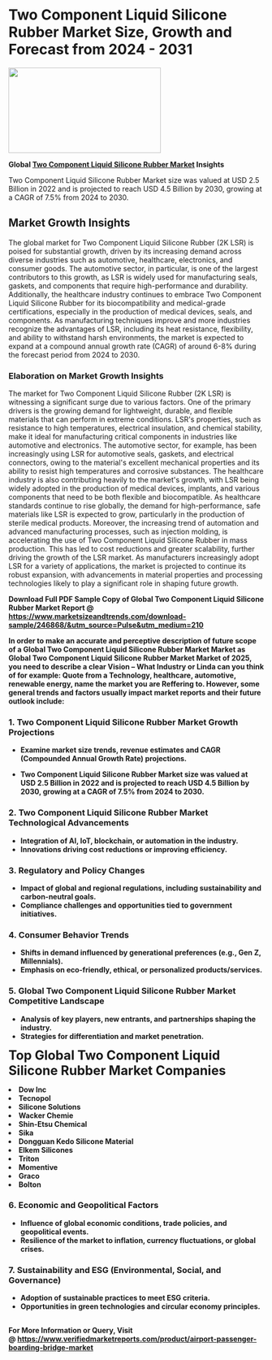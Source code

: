 <H1>Two Component Liquid Silicone Rubber Market Size, Growth and Forecast from 2024 - 2031</H1><img class="aligncenter size-medium wp-image-584254" src="https://thirdeyenews.in/wp-content/uploads/2024/09/Global-Market-Research-300x168.jpeg" alt="" width="300" height="168" /><p><strong>Global&nbsp;<a href="https://www.marketsizeandtrends.com/download-sample/246868/&amp;utm_source=Pulse&amp;utm_medium=210">Two Component Liquid Silicone Rubber Market</a> Insights</strong></p><p>Two Component Liquid Silicone Rubber Market size was valued at USD 2.5 Billion in 2022 and is projected to reach USD 4.5 Billion by 2030, growing at a CAGR of 7.5% from 2024 to 2030.</p><p><h2>Market Growth Insights</h2> The global market for Two Component Liquid Silicone Rubber (2K LSR) is poised for substantial growth, driven by its increasing demand across diverse industries such as automotive, healthcare, electronics, and consumer goods. The automotive sector, in particular, is one of the largest contributors to this growth, as LSR is widely used for manufacturing seals, gaskets, and components that require high-performance and durability. Additionally, the healthcare industry continues to embrace Two Component Liquid Silicone Rubber for its biocompatibility and medical-grade certifications, especially in the production of medical devices, seals, and components. As manufacturing techniques improve and more industries recognize the advantages of LSR, including its heat resistance, flexibility, and ability to withstand harsh environments, the market is expected to expand at a compound annual growth rate (CAGR) of around 6-8% during the forecast period from 2024 to 2030. <p><strong></strong></p> <h3>Elaboration on Market Growth Insights</h3> The market for Two Component Liquid Silicone Rubber (2K LSR) is witnessing a significant surge due to various factors. One of the primary drivers is the growing demand for lightweight, durable, and flexible materials that can perform in extreme conditions. LSR's properties, such as resistance to high temperatures, electrical insulation, and chemical stability, make it ideal for manufacturing critical components in industries like automotive and electronics. The automotive sector, for example, has been increasingly using LSR for automotive seals, gaskets, and electrical connectors, owing to the material's excellent mechanical properties and its ability to resist high temperatures and corrosive substances. The healthcare industry is also contributing heavily to the market's growth, with LSR being widely adopted in the production of medical devices, implants, and various components that need to be both flexible and biocompatible. As healthcare standards continue to rise globally, the demand for high-performance, safe materials like LSR is expected to grow, particularly in the production of sterile medical products. Moreover, the increasing trend of automation and advanced manufacturing processes, such as injection molding, is accelerating the use of Two Component Liquid Silicone Rubber in mass production. This has led to cost reductions and greater scalability, further driving the growth of the LSR market. As manufacturers increasingly adopt LSR for a variety of applications, the market is projected to continue its robust expansion, with advancements in material properties and processing technologies likely to play a significant role in shaping future growth. <p><strong></p><p><span class=""><strong>Download Full PDF Sample Copy of Global Two Component Liquid Silicone Rubber Market Report</strong> @ <a href="https://www.marketsizeandtrends.com/download-sample/246868/&amp;utm_source=Pulse&amp;utm_medium=210" target="_blank">https://www.marketsizeandtrends.com/download-sample/246868/&amp;utm_source=Pulse&amp;utm_medium=210</a></span></p><p>In order to make an accurate and perceptive description of future scope of a Global&nbsp;Two Component Liquid Silicone Rubber Market Market as Global&nbsp;Two Component Liquid Silicone Rubber Market Market of 2025, you need to describe a clear Vision &ndash; What Industry or Linda can you think of for example: Quote from a Technology, healthcare, automotive, renewable energy, name the market you are Reffering to. However, some general trends and factors usually impact market reports and their future outlook include:</p><h3>1.&nbsp;<strong>Two Component Liquid Silicone Rubber Market Growth Projections</strong></h3><ul><li>Examine market size trends, revenue estimates and CAGR (Compounded Annual Growth Rate) projections.</li><li><p>Two Component Liquid Silicone Rubber Market size was valued at USD 2.5 Billion in 2022 and is projected to reach USD 4.5 Billion by 2030, growing at a CAGR of 7.5% from 2024 to 2030.</p></li></ul><h3>2.&nbsp;<strong>Two Component Liquid Silicone Rubber Market Technological Advancements</strong></h3><ul><li>Integration of AI, IoT, blockchain, or automation in the industry.</li><li>Innovations driving cost reductions or improving efficiency.</li></ul><h3>3.&nbsp;<strong>Regulatory and Policy Changes</strong></h3><ul><li>Impact of global and regional regulations, including sustainability and carbon-neutral goals.</li><li>Compliance challenges and opportunities tied to government initiatives.</li></ul><h3>4.&nbsp;<strong>Consumer Behavior Trends</strong></h3><ul><li>Shifts in demand influenced by generational preferences (e.g., Gen Z, Millennials).</li><li>Emphasis on eco-friendly, ethical, or personalized products/services.</li></ul><h3>5.&nbsp;<strong>Global Two Component Liquid Silicone Rubber Market Competitive Landscape</strong></h3><ul><li>Analysis of key players, new entrants, and partnerships shaping the industry.</li><li>Strategies for differentiation and market penetration.</li></ul><p data-pm-slice="1 1 []"><span style="color: inherit; font-family: inherit; font-size: 25px;">Top Global Two Component Liquid Silicone Rubber Market Companies</span></p><div class="" data-test-id=""><p><li>Dow Inc</li><li> Tecnopol</li><li> Silicone Solutions</li><li> Wacker Chemie</li><li> Shin-Etsu Chemical</li><li> Sika</li><li> Dongguan Kedo Silicone Material</li><li> Elkem Silicones</li><li> Triton</li><li> Momentive</li><li> Graco</li><li> Bolton</li></p></div><h3>6.&nbsp;<strong>Economic and Geopolitical Factors</strong></h3><ul><li>Influence of global economic conditions, trade policies, and geopolitical events.</li><li>Resilience of the market to inflation, currency fluctuations, or global crises.</li></ul><h3>7.&nbsp;<strong>Sustainability and ESG (Environmental, Social, and Governance)</strong></h3><ul><li>Adoption of sustainable practices to meet ESG criteria.</li><li>Opportunities in green technologies and circular economy principles.</li></ul><h2><strong style="font-size: 14px;">For More Information or Query, Visit @&nbsp;</strong><a style="background-color: #ffffff; font-size: 14px;" href="https://www.marketsizeandtrends.com/report/two-component-liquid-silicone-rubber-market/" target="_blank">https://www.verifiedmarketreports.com/product/airport-passenger-boarding-bridge-market</a></h2>
